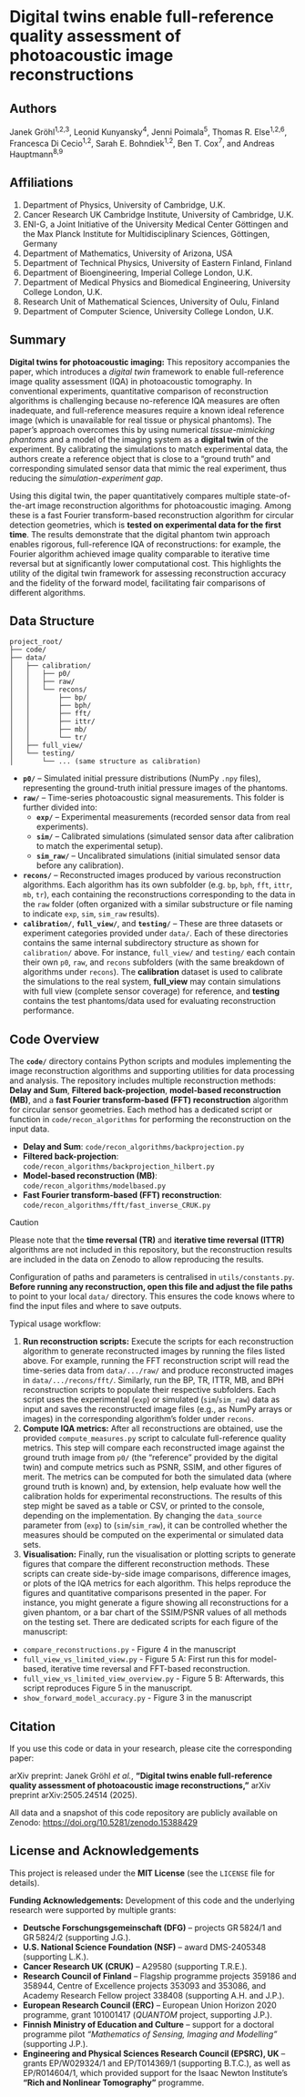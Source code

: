 # Digital twins enable full-reference quality assessment of photoacoustic image reconstructions

## Authors
Janek Gröhl<sup>1,2,3</sup>, 
Leonid Kunyansky<sup>4</sup>, 
Jenni Poimala<sup>5</sup>, 
Thomas R. Else<sup>1,2,6</sup>, 
Francesca Di Cecio<sup>1,2</sup>, 
Sarah E. Bohndiek<sup>1,2</sup>, 
Ben T. Cox<sup>7</sup>, and 
Andreas Hauptmann<sup>8,9</sup>

## Affiliations
1. Department of Physics, University of Cambridge, U.K.  
2. Cancer Research UK Cambridge Institute, University of Cambridge, U.K.  
3. ENI-G, a Joint Initiative of the University Medical Center Göttingen and the Max Planck Institute for Multidisciplinary Sciences, Göttingen, Germany
4. Department of Mathematics, University of Arizona, USA  
5. Department of Technical Physics, University of Eastern Finland, Finland  
6. Department of Bioengineering, Imperial College London, U.K.  
7. Department of Medical Physics and Biomedical Engineering, University College London, U.K.  
8. Research Unit of Mathematical Sciences, University of Oulu, Finland  
9. Department of Computer Science, University College London, U.K.  

## Summary
**Digital twins for photoacoustic imaging:** This repository accompanies the paper, which introduces a *digital twin* framework to enable full-reference image quality assessment (IQA) in photoacoustic tomography. In conventional experiments, quantitative comparison of reconstruction algorithms is challenging because no-reference IQA measures are often inadequate, and full-reference measures require a known ideal reference image (which is unavailable for real tissue or physical phantoms). The paper’s approach overcomes this by using numerical *tissue-mimicking phantoms* and a model of the imaging system as a **digital twin** of the experiment. By calibrating the simulations to match experimental data, the authors create a reference object that is close to a “ground truth” and corresponding simulated sensor data that mimic the real experiment, thus reducing the *simulation-experiment gap*.

Using this digital twin, the paper quantitatively compares multiple state-of-the-art image reconstruction algorithms for photoacoustic imaging. Among these is a fast Fourier transform-based reconstruction algorithm for circular detection geometries, which is **tested on experimental data for the first time**. The results demonstrate that the digital phantom twin approach enables rigorous, full-reference IQA of reconstructions: for example, the Fourier algorithm achieved image quality comparable to iterative time reversal but at significantly lower computational cost. This highlights the utility of the digital twin framework for assessing reconstruction accuracy and the fidelity of the forward model, facilitating fair comparisons of different algorithms.

## Data Structure
```
project_root/
├── code/
├── data/
│   ├── calibration/
│   │   ├── p0/
│   │   ├── raw/
│   │   └── recons/
│   │       ├── bp/
│   │       ├── bph/
│   │       ├── fft/
│   │       ├── ittr/
│   │       ├── mb/
│   │       └── tr/
│   ├── full_view/
│   └── testing/
│       └── ... (same structure as calibration)
```
- **`p0/`** – Simulated initial pressure distributions (NumPy `.npy` files), representing the ground-truth initial pressure images of the phantoms.
- **`raw/`** – Time-series photoacoustic signal measurements. This folder is further divided into:
  - **`exp/`** – Experimental measurements (recorded sensor data from real experiments).  
  - **`sim/`** – Calibrated simulations (simulated sensor data after calibration to match the experimental setup).  
  - **`sim_raw/`** – Uncalibrated simulations (initial simulated sensor data before any calibration).
- **`recons/`** – Reconstructed images produced by various reconstruction algorithms. Each algorithm has its own subfolder (e.g. `bp`, `bph`, `fft`, `ittr`, `mb`, `tr`), each containing the reconstructions corresponding to the data in the `raw` folder (often organized with a similar substructure or file naming to indicate `exp`, `sim`, `sim_raw` results).
- **`calibration/`**, **`full_view/`**, and **`testing/`** – These are three datasets or experiment categories provided under `data/`. Each of these directories contains the same internal subdirectory structure as shown for `calibration/` above. For instance, `full_view/` and `testing/` each contain their own `p0`, `raw`, and `recons` subfolders (with the same breakdown of algorithms under `recons`). The **calibration** dataset is used to calibrate the simulations to the real system, **full_view** may contain simulations with full view (complete sensor coverage) for reference, and **testing** contains the test phantoms/data used for evaluating reconstruction performance.

## Code Overview
The **`code/`** directory contains Python scripts and modules implementing the image reconstruction algorithms and supporting utilities for data processing and analysis. The repository includes multiple reconstruction methods:
**Delay and Sum**, **Filtered back-projection**, **model-based reconstruction (MB)**, and a **fast Fourier transform-based (FFT) reconstruction** algorithm for circular sensor geometries. Each method has a dedicated script or function in `code/recon_algorithms` for performing the reconstruction on the input data.
- **Delay and Sum**: `code/recon_algorithms/backprojection.py`
- **Filtered back-projection**: `code/recon_algorithms/backprojection_hilbert.py`
- **Model-based reconstruction (MB)**: `code/recon_algorithms/modelbased.py`
- **Fast Fourier transform-based (FFT) reconstruction**: `code/recon_algorithms/fft/fast_inverse_CRUK.py`

> [!CAUTION]
> Please note that the **time reversal (TR)** and **iterative time reversal (ITTR)** algorithms are not included in this repository, but the reconstruction results are included in the data on Zenodo to allow reproducing the results.

Configuration of paths and parameters is centralised in `utils/constants.py`. **Before running any reconstruction, open this file and adjust the file paths** to point to your local `data/` directory. This ensures the code knows where to find the input files and where to save outputs.

Typical usage workflow:
1. **Run reconstruction scripts:** Execute the scripts for each reconstruction algorithm to generate reconstructed images by running the files listed above. For example, running the FFT reconstruction script will read the time-series data from `data/.../raw/` and produce reconstructed images in `data/.../recons/fft/`. Similarly, run the BP, TR, ITTR, MB, and BPH reconstruction scripts to populate their respective subfolders. Each script uses the experimental (`exp`) or simulated (`sim`/`sim_raw`) data as input and saves the reconstructed image files (e.g., as NumPy arrays or images) in the corresponding algorithm’s folder under `recons`.
2. **Compute IQA metrics:** After all reconstructions are obtained, use the provided `compute_measures.py` script to calculate full-reference quality metrics. This step will compare each reconstructed image against the ground truth image from `p0/` (the “reference” provided by the digital twin) and compute metrics such as PSNR, SSIM, and other figures of merit. The metrics can be computed for both the simulated data (where ground truth is known) and, by extension, help evaluate how well the calibration holds for experimental reconstructions. The results of this step might be saved as a table or CSV, or printed to the console, depending on the implementation. By changing the `data_source` parameter from (`exp`) to (`sim`/`sim_raw`), it can be controlled whether the measures should be computed on the experimental or simulated data sets.
3. **Visualisation:** Finally, run the visualisation or plotting scripts to generate figures that compare the different reconstruction methods. These scripts can create side-by-side image comparisons, difference images, or plots of the IQA metrics for each algorithm. This helps reproduce the figures and quantitative comparisons presented in the paper. For instance, you might generate a figure showing all reconstructions for a given phantom, or a bar chart of the SSIM/PSNR values of all methods on the testing set. There are dedicated scripts for each figure of the manuscript:

- `compare_reconstructions.py` - Figure 4 in the manuscript
- `full_view_vs_limited_view.py` - Figure 5 A: First run this for model-based, iterative time reversal and FFT-based reconstruction.
- `full_view_vs_limited_view_overview.py` - Figure 5 B: Afterwards, this script reproduces Figure 5 in the manuscript.
- `show_forward_model_accuracy.py` - Figure 3 in the manuscript

## Citation
If you use this code or data in your research, please cite the corresponding paper:

arXiv preprint:
Janek Gröhl *et al.*, **“Digital twins enable full-reference quality assessment of photoacoustic image reconstructions,”** arXiv preprint arXiv:2505.24514 (2025).

All data and a snapshot of this code repository are publicly available on Zenodo: https://doi.org/10.5281/zenodo.15388429

## License and Acknowledgements
This project is released under the **MIT License** (see the `LICENSE` file for details).

**Funding Acknowledgements:** Development of this code and the underlying research were supported by multiple grants:
- **Deutsche Forschungsgemeinschaft (DFG)** – projects GR 5824/1 and GR 5824/2 (supporting J.G.).  
- **U.S. National Science Foundation (NSF)** – award DMS-2405348 (supporting L.K.).  
- **Cancer Research UK (CRUK)** – A29580 (supporting T.R.E.).  
- **Research Council of Finland** – Flagship programme projects 359186 and 358944, Centre of Excellence projects 353093 and 353086, and Academy Research Fellow project 338408 (supporting A.H. and J.P.).  
- **European Research Council (ERC)** – European Union Horizon 2020 programme, grant 101001417 (*QUANTOM* project, supporting J.P.).  
- **Finnish Ministry of Education and Culture** – support for a doctoral programme pilot *“Mathematics of Sensing, Imaging and Modelling”* (supporting J.P.).  
- **Engineering and Physical Sciences Research Council (EPSRC), UK** – grants EP/W029324/1 and EP/T014369/1 (supporting B.T.C.), as well as EP/R014604/1, which provided support for the Isaac Newton Institute’s **“Rich and Nonlinear Tomography”** programme.  
